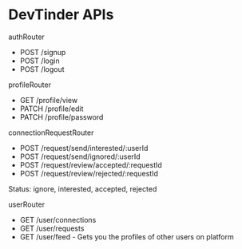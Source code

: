 # DevTinder APIs

authRouter

- POST /signup
- POST /login
- POST /logout

profileRouter

- GET /profile/view
- PATCH /profile/edit
- PATCH /profile/password

connectionRequestRouter

- POST /request/send/interested/:userId
- POST /request/send/ignored/:userId
- POST /request/review/accepted/:requestId
- POST /request/review/rejected/:requestId

Status: ignore, interested, accepted, rejected

userRouter

- GET /user/connections
- GET /user/requests
- GET /user/feed - Gets you the profiles of other users on platform

